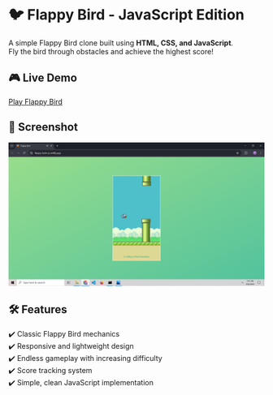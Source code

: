 # 🐦 Flappy Bird - JavaScript Edition  
A simple Flappy Bird clone built using **HTML, CSS, and JavaScript**.  
Fly the bird through obstacles and achieve the highest score!  

## 🎮 Live Demo  
[Play Flappy Bird](https://flappy-birds-js.netlify.app/) 

## 📸 Screenshot  
![Flappy Bird Screenshot](images/flappy.png) 

## 🛠️ Features  
✔️ Classic Flappy Bird mechanics  
✔️ Responsive and lightweight design  
✔️ Endless gameplay with increasing difficulty  
✔️ Score tracking system  
✔️ Simple, clean JavaScript implementation  
